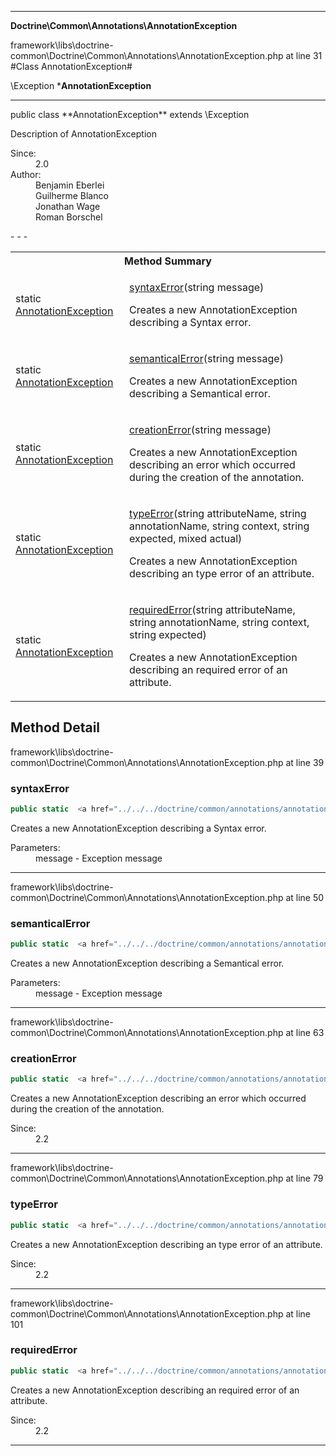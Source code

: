 - - -

**Doctrine\Common\Annotations\AnnotationException**
<div class="location">framework\libs\doctrine-common\Doctrine\Common\Annotations\AnnotationException.php at line 31</div>
#Class AnnotationException#

\Exception
***AnnotationException**


- - -

<p class="signature">public  class **AnnotationException**
extends \Exception

</p>

<div class="comment" id="overview_description"><p>Description of AnnotationException</p></div>

<dl>
<dt>Since:</dt>
<dd>2.0</dd>
<dt>Author:</dt>
<dd>Benjamin Eberlei <kontakt@beberlei.de></dd>
<dd>Guilherme Blanco <guilhermeblanco@hotmail.com></dd>
<dd>Jonathan Wage <jonwage@gmail.com></dd>
<dd>Roman Borschel <roman@code-factory.org></dd>
</dl>
- - -

<table id="summary_method">
<tr><th colspan="2">Method Summary</th></tr>
<tr>
<td class="type">static  <a href="../../../doctrine/common/annotations/annotationexception.html">AnnotationException</a></td>
<td class="description"><p class="name"><a href="#syntaxError">syntaxError</a>(string message)</p><p class="description">Creates a new AnnotationException describing a Syntax error.</p></td>
</tr>
<tr>
<td class="type">static  <a href="../../../doctrine/common/annotations/annotationexception.html">AnnotationException</a></td>
<td class="description"><p class="name"><a href="#semanticalError">semanticalError</a>(string message)</p><p class="description">Creates a new AnnotationException describing a Semantical error.</p></td>
</tr>
<tr>
<td class="type">static  <a href="../../../doctrine/common/annotations/annotationexception.html">AnnotationException</a></td>
<td class="description"><p class="name"><a href="#creationError">creationError</a>(string message)</p><p class="description">Creates a new AnnotationException describing an error which occurred during
the creation of the annotation.</p></td>
</tr>
<tr>
<td class="type">static  <a href="../../../doctrine/common/annotations/annotationexception.html">AnnotationException</a></td>
<td class="description"><p class="name"><a href="#typeError">typeError</a>(string attributeName, string annotationName, string context, string expected, mixed actual)</p><p class="description">Creates a new AnnotationException describing an type error of an attribute.</p></td>
</tr>
<tr>
<td class="type">static  <a href="../../../doctrine/common/annotations/annotationexception.html">AnnotationException</a></td>
<td class="description"><p class="name"><a href="#requiredError">requiredError</a>(string attributeName, string annotationName, string context, string expected)</p><p class="description">Creates a new AnnotationException describing an required error of an attribute.</p></td>
</tr>
</table>

<h2 id="detail_method">Method Detail</h2>
<div class="location">framework\libs\doctrine-common\Doctrine\Common\Annotations\AnnotationException.php at line 39</div>
<h3 id="syntaxError()">syntaxError</h3>

```php
public static  <a href="../../../doctrine/common/annotations/annotationexception.html">AnnotationException</a> **syntaxError**(string message)
```
<div class="details">
<p>Creates a new AnnotationException describing a Syntax error.</p><dl>
<dt>Parameters:</dt>
<dd>message - Exception message</dd>
</dl>
</div>

- - -

<div class="location">framework\libs\doctrine-common\Doctrine\Common\Annotations\AnnotationException.php at line 50</div>
<h3 id="semanticalError()">semanticalError</h3>

```php
public static  <a href="../../../doctrine/common/annotations/annotationexception.html">AnnotationException</a> **semanticalError**(string message)
```
<div class="details">
<p>Creates a new AnnotationException describing a Semantical error.</p><dl>
<dt>Parameters:</dt>
<dd>message - Exception message</dd>
</dl>
</div>

- - -

<div class="location">framework\libs\doctrine-common\Doctrine\Common\Annotations\AnnotationException.php at line 63</div>
<h3 id="creationError()">creationError</h3>

```php
public static  <a href="../../../doctrine/common/annotations/annotationexception.html">AnnotationException</a> **creationError**(string message)
```
<div class="details">
<p>Creates a new AnnotationException describing an error which occurred during
the creation of the annotation.</p><dl>
<dt>Since:</dt>
<dd>2.2</dd>
</dl>
</div>

- - -

<div class="location">framework\libs\doctrine-common\Doctrine\Common\Annotations\AnnotationException.php at line 79</div>
<h3 id="typeError()">typeError</h3>

```php
public static  <a href="../../../doctrine/common/annotations/annotationexception.html">AnnotationException</a> **typeError**(string attributeName, string annotationName, string context, string expected, mixed actual)
```
<div class="details">
<p>Creates a new AnnotationException describing an type error of an attribute.</p><dl>
<dt>Since:</dt>
<dd>2.2</dd>
</dl>
</div>

- - -

<div class="location">framework\libs\doctrine-common\Doctrine\Common\Annotations\AnnotationException.php at line 101</div>
<h3 id="requiredError()">requiredError</h3>

```php
public static  <a href="../../../doctrine/common/annotations/annotationexception.html">AnnotationException</a> **requiredError**(string attributeName, string annotationName, string context, string expected)
```
<div class="details">
<p>Creates a new AnnotationException describing an required error of an attribute.</p><dl>
<dt>Since:</dt>
<dd>2.2</dd>
</dl>
</div>

- - -

